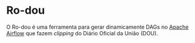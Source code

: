 # Ro-dou

O Ro-dou é uma ferramenta para gerar dinamicamente DAGs no
[Apache Airflow](https://airflow.apache.org/) que fazem *clipping* do Diário
Oficial da União (DOU).
